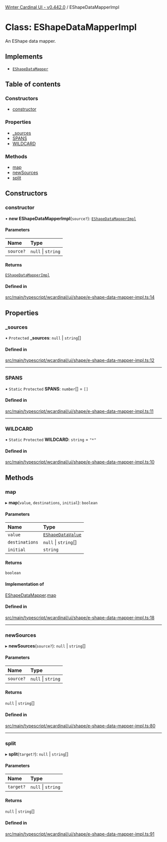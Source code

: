[Winter Cardinal UI - v0.442.0](../index.md) / EShapeDataMapperImpl

# Class: EShapeDataMapperImpl

An EShape data mapper.

## Implements

- [`EShapeDataMapper`](../interfaces/EShapeDataMapper.md)

## Table of contents

### Constructors

- [constructor](EShapeDataMapperImpl.md#constructor)

### Properties

- [\_sources](EShapeDataMapperImpl.md#_sources)
- [SPANS](EShapeDataMapperImpl.md#spans)
- [WILDCARD](EShapeDataMapperImpl.md#wildcard)

### Methods

- [map](EShapeDataMapperImpl.md#map)
- [newSources](EShapeDataMapperImpl.md#newsources)
- [split](EShapeDataMapperImpl.md#split)

## Constructors

### constructor

• **new EShapeDataMapperImpl**(`source?`): [`EShapeDataMapperImpl`](EShapeDataMapperImpl.md)

#### Parameters

| Name | Type |
| :------ | :------ |
| `source?` | ``null`` \| `string` |

#### Returns

[`EShapeDataMapperImpl`](EShapeDataMapperImpl.md)

#### Defined in

[src/main/typescript/wcardinal/ui/shape/e-shape-data-mapper-impl.ts:14](https://github.com/winter-cardinal/winter-cardinal-ui/blob/v0.442.0/src/main/typescript/wcardinal/ui/shape/e-shape-data-mapper-impl.ts#L14)

## Properties

### \_sources

• `Protected` **\_sources**: ``null`` \| `string`[]

#### Defined in

[src/main/typescript/wcardinal/ui/shape/e-shape-data-mapper-impl.ts:12](https://github.com/winter-cardinal/winter-cardinal-ui/blob/v0.442.0/src/main/typescript/wcardinal/ui/shape/e-shape-data-mapper-impl.ts#L12)

___

### SPANS

▪ `Static` `Protected` **SPANS**: `number`[] = `[]`

#### Defined in

[src/main/typescript/wcardinal/ui/shape/e-shape-data-mapper-impl.ts:11](https://github.com/winter-cardinal/winter-cardinal-ui/blob/v0.442.0/src/main/typescript/wcardinal/ui/shape/e-shape-data-mapper-impl.ts#L11)

___

### WILDCARD

▪ `Static` `Protected` **WILDCARD**: `string` = `"*"`

#### Defined in

[src/main/typescript/wcardinal/ui/shape/e-shape-data-mapper-impl.ts:10](https://github.com/winter-cardinal/winter-cardinal-ui/blob/v0.442.0/src/main/typescript/wcardinal/ui/shape/e-shape-data-mapper-impl.ts#L10)

## Methods

### map

▸ **map**(`value`, `destinations`, `initial`): `boolean`

#### Parameters

| Name | Type |
| :------ | :------ |
| `value` | [`EShapeDataValue`](../interfaces/EShapeDataValue.md) |
| `destinations` | ``null`` \| `string`[] |
| `initial` | `string` |

#### Returns

`boolean`

#### Implementation of

[EShapeDataMapper](../interfaces/EShapeDataMapper.md).[map](../interfaces/EShapeDataMapper.md#map)

#### Defined in

[src/main/typescript/wcardinal/ui/shape/e-shape-data-mapper-impl.ts:18](https://github.com/winter-cardinal/winter-cardinal-ui/blob/v0.442.0/src/main/typescript/wcardinal/ui/shape/e-shape-data-mapper-impl.ts#L18)

___

### newSources

▸ **newSources**(`source?`): ``null`` \| `string`[]

#### Parameters

| Name | Type |
| :------ | :------ |
| `source?` | ``null`` \| `string` |

#### Returns

``null`` \| `string`[]

#### Defined in

[src/main/typescript/wcardinal/ui/shape/e-shape-data-mapper-impl.ts:80](https://github.com/winter-cardinal/winter-cardinal-ui/blob/v0.442.0/src/main/typescript/wcardinal/ui/shape/e-shape-data-mapper-impl.ts#L80)

___

### split

▸ **split**(`target?`): ``null`` \| `string`[]

#### Parameters

| Name | Type |
| :------ | :------ |
| `target?` | ``null`` \| `string` |

#### Returns

``null`` \| `string`[]

#### Defined in

[src/main/typescript/wcardinal/ui/shape/e-shape-data-mapper-impl.ts:91](https://github.com/winter-cardinal/winter-cardinal-ui/blob/v0.442.0/src/main/typescript/wcardinal/ui/shape/e-shape-data-mapper-impl.ts#L91)
